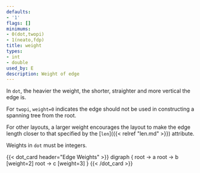 ```yaml
---
defaults:
- '1'
flags: []
minimums:
- 0(dot,twopi)
- 1(neato,fdp)
title: weight
types:
- int
- double
used_by: E
description: Weight of edge
---
```



In `dot`, the heavier the weight, the shorter, straighter and more vertical the edge is.

For `twopi`, `weight=0` indicates the edge should not be used in
constructing a spanning tree from the root.

For other layouts, a larger weight encourages the layout to make the edge
length closer to that specified by the [`len`]({{< relref "len.md" >}}) attribute.

Weights in `dot` must be integers.

{{< dot_card header="Edge Weights" >}}
digraph {
  root -> a
  root -> b [weight=2]
  root -> c [weight=3]
}
{{< /dot_card >}}
